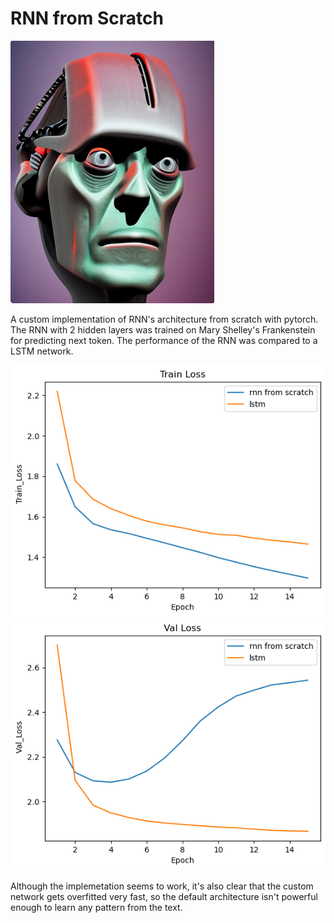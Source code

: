 # RNN from Scratch 

![](imgs/frankensteins_robot.png)

A custom implementation of RNN's architecture from scratch with pytorch. The RNN with 2 hidden layers was trained on Mary Shelley's Frankenstein for predicting next token. The performance of the RNN was compared to a LSTM network.

![](imgs/train_loss.png)
![](imgs/val_loss.png)

Although the implemetation seems to work, it's also clear that the custom network gets overfitted very fast, so the default architecture isn't powerful enough to learn any pattern from the text. 
